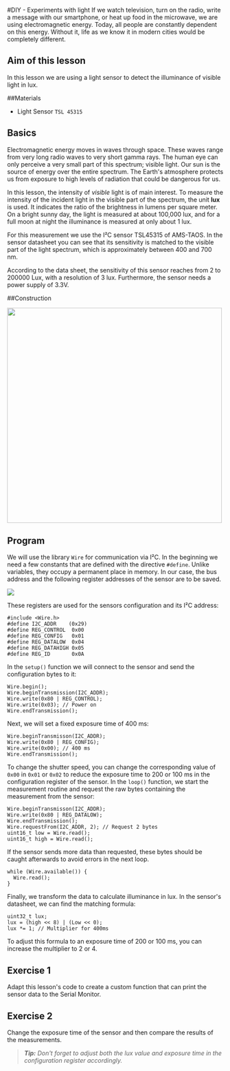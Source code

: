 #DIY - Experiments with light
If we watch television, turn on the radio, write a message with our smartphone, or heat up food in the microwave, we are using electromagnetic energy. Today, all people are constantly dependent on this energy. Without it, life as we know it in modern cities would be completely different.

## Aim of this lesson
In this lesson we are using a light sensor to detect the illuminance of visible light in lux.

##Materials
* Light Sensor `TSL 45315`

## Basics
Electromagnetic energy moves in waves through space. These waves range from very long radio waves to very short gamma rays. The human eye can only perceive a very small part of this spectrum; visible light. Our sun is the source of energy over the entire spectrum. The Earth's atmosphere protects us from exposure to high levels of radiation that could be dangerous for us.

In this lesson, the intensity of *visible* light is of main interest. To measure the intensity of the incident light in the visible part of the spectrum, the unit **lux** is used. It indicates the ratio of the brightness in lumens per square meter. On a bright sunny day, the light is measured at about 100,000 lux, and for a full moon at night the illuminance is measured at only about 1 lux.

For this measurement we use the I²C sensor TSL45315 of AMS-TAOS. In the sensor datasheet you can see that its sensitivity is matched to the visible part of the light spectrum, which is approximately between 400 and 700 nm.

According to the data sheet, the sensitivity of this sensor reaches from 2 to 200000 Lux, with a resolution of 3 lux. Furthermore, the sensor needs a power supply of 3.3V.

##Construction

<Img src="https://raw.githubusercontent.com/sensebox/resources/master/images/edu/Aufbau_station_6.png" width = "500" />

## Program
We will use the library `Wire` for communication via I²C. In the beginning we need a few constants that are defined  with the directive `#define`. Unlike variables, they occupy a permanent place in memory. In our case, the bus address and the following register addresses of the sensor are to be saved.

<Img src = "https://raw.githubusercontent.com/sensebox/resources/master/images/edu//Grundlagen_Station_6.png" />

These registers are used for the sensors configuration and its I²C address:

```arduino
#include <Wire.h>
#define I2C_ADDR    (0x29)
#define REG_CONTROL  0x00
#define REG_CONFIG   0x01
#define REG_DATALOW  0x04
#define REG_DATAHIGH 0x05
#define REG_ID       0x0A
```

In the `setup()` function we will connect to the sensor and send the configuration bytes to it:

```arduino
Wire.begin();
Wire.beginTransmission(I2C_ADDR);
Wire.write(0x80 | REG_CONTROL);
Wire.write(0x03); // Power on
Wire.endTransmission();
```

Next, we will set a fixed exposure time of 400 ms:

```arduino
Wire.beginTransmisson(I2C_ADDR);
Wire.write(0x80 | REG_CONFIG);
Wire.write(0x00); // 400 ms
Wire.endTransmission();
```

To change the shutter speed, you can change the corresponding value of `0x00` in `0x01` or `0x02` to reduce the exposure time to 200 or 100 ms in the configuration register of the sensor.
In the `loop()` function, we start the measurement routine and request the raw bytes containing the measurement from the sensor:

```arduino
Wire.beginTransmisson(I2C_ADDR);
Wire.write(0x80 | REG_DATALOW);
Wire.endTransmission();
Wire.requestFrom(I2C_ADDR, 2); // Request 2 bytes
uint16_t low = Wire.read();
uint16_t high = Wire.read();
```

If the sensor sends more data than requested, these bytes should be caught afterwards to avoid errors in the next loop.

```arduino
while (Wire.available()) {
  Wire.read();
}
```

Finally, we transform the data to calculate illuminance in lux.
In the sensor's datasheet, we can find the matching formula:

```arduino
uint32_t lux;
lux = (high << 8) | (Low << 0);
lux *= 1; // Multiplier for 400ms
```

To adjust this formula to an exposure time of 200 or 100 ms, you can increase the multiplier to 2 or 4.

## Exercise 1
Adapt this lesson's code to create a custom function that can print the sensor data to the Serial Monitor.

## Exercise 2
Change the exposure time of the sensor and then compare the results of the measurements.

> ***Tip:*** *Don't forget to adjust both the lux value and exposure time in the configuration register accordingly.*
